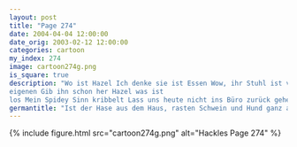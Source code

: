 ```yaml
---
layout: post
title: "Page 274"
date: 2004-04-04 12:00:00
date_orig: 2003-02-12 12:00:00
categories: cartoon
my_index: 274
image: cartoon274g.png
is_square: true
description: "Wo ist Hazel Ich denke sie ist Essen Wow, ihr Stuhl ist viel bequemer als unsere Lass mich mal Such dir nen
eigenen Gib ihn schon her Hazel was ist
los Mein Spidey Sinn kribbelt Lass uns heute nicht ins Büro zurück gehen Preston Hackles Hazel Katrina Vittles"
germantitle: "Ist der Hase aus dem Haus, rasten Schwein und Hund ganz aus."
---
```


{% include figure.html src="cartoon274g.png" alt="Hackles Page 274"  %}
